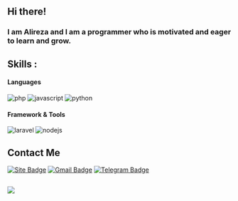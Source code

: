 ## Hi there!

### I am Alireza and I am a programmer who is motivated and eager to learn and grow.

## Skills :

#### Languages
![php](https://img.shields.io/badge/PHP-3178C6?style=flat&logo=php&logoColor=white)
![javascript](https://img.shields.io/badge/JavaScript-323330?style=flat&logo=javascript&logoColor=F7DF1E)
![python](https://img.shields.io/badge/Python-3d69a6?style=flat&logo=python&logoColor=white)

#### Framework & Tools
![laravel](https://img.shields.io/badge/laravel-critical?style=flat&logo=laravel&logoColor=white)
![nodejs](https://img.shields.io/badge/nodejs-fffff?style=flat&logo=nodedotjs&logoColor=white)

## Contact Me
[![Site Badge](https://img.shields.io/badge/-alireza10up.ir-FF5200?style=flat&logo=steelseries&logoColor=white&link=https://alireza10up.ir)](https://alireza10up.ir)
[![Gmail Badge](https://img.shields.io/badge/-toolsalireza10up@gmail.com-c14438?style=flat&logo=Gmail&logoColor=white&link=mailto:toolsalireza10up@gmail.com)](mailto:milwad.dev@gmail.com)
[![Telegram Badge](https://img.shields.io/badge/-Telegram-blue?style=flat&logo=telegram&logoColor=white&link=https://t.me/milwad84dev/)](https://t.me/alireza10up/)
## 
<img src="https://komarev.com/ghpvc/?username=alireza10up" />
